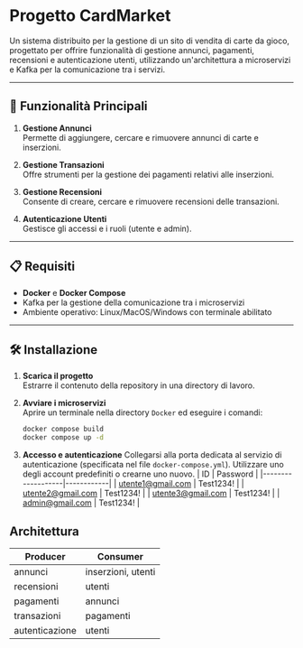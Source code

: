 # Progetto CardMarket

Un sistema distribuito per la gestione di un sito di vendita di carte da gioco, progettato per offrire funzionalità di gestione annunci, pagamenti, recensioni e autenticazione utenti, utilizzando un'architettura a microservizi e Kafka per la comunicazione tra i servizi.

---

## 🚀 Funzionalità Principali

1. **Gestione Annunci**  
   Permette di aggiungere, cercare e rimuovere annunci di carte e inserzioni.
   
2. **Gestione Transazioni**  
   Offre strumenti per la gestione dei pagamenti relativi alle inserzioni.

3. **Gestione Recensioni**  
   Consente di creare, cercare e rimuovere recensioni delle transazioni.

4. **Autenticazione Utenti**  
   Gestisce gli accessi e i ruoli (utente e admin).

---

## 📋 Requisiti

- **Docker** e **Docker Compose**  
- Kafka per la gestione della comunicazione tra i microservizi  
- Ambiente operativo: Linux/MacOS/Windows con terminale abilitato

---

## 🛠️ Installazione

1. **Scarica il progetto**  
   Estrarre il contenuto della repository in una directory di lavoro.

2. **Avviare i microservizi**  
   Aprire un terminale nella directory `Docker` ed eseguire i comandi:
   ```bash
   docker compose build
   docker compose up -d

3. **Accesso e autenticazione**
   Collegarsi alla porta dedicata al servizio di autenticazione (specificata nel file `docker-compose.yml`). Utilizzare uno degli account predefiniti o crearne uno nuovo.
   | ID                | Password   |
|-------------------|------------|
| utente1@gmail.com | Test1234!  |
| utente2@gmail.com | Test1234!  |
| utente3@gmail.com | Test1234!  |
| admin@gmail.com   | Test1234!  |


## Architettura
| Producer       | Consumer              |
|----------------|-----------------------|
| annunci        | inserzioni, utenti    |
| recensioni     | utenti                |
| pagamenti      | annunci               |
| transazioni    | pagamenti             |
| autenticazione | utenti                |

